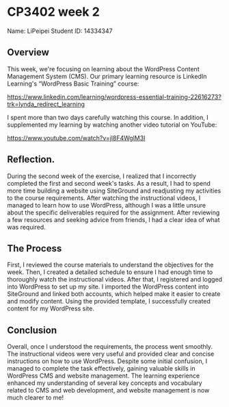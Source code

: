 #     CP3402 week 2
Name: LiPeipei    Student ID: 14334347

##    Overview
This week, we're focusing on learning about the WordPress Content Management System (CMS). Our primary learning resource is LinkedIn Learning's “WordPress Basic Training” course:

https://www.linkedin.com/learning/wordpress-essential-training-22616273?trk=lynda_redirect_learning

I spent more than two days carefully watching this course.
In addition, I supplemented my learning by watching another video tutorial on YouTube:

https://www.youtube.com/watch?v=jl8F4WglM3I


##    Reflection.
During the second week of the exercise, I realized that I incorrectly completed the first and second week's tasks. As a result, I had to spend more time building a website using SiteGround and readjusting my activities to the course requirements. After watching the instructional videos, I managed to learn how to use WordPress, although I was a little unsure about the specific deliverables required for the assignment. After reviewing a few resources and seeking advice from friends, I had a clear idea of what was required.

##    The Process
First, I reviewed the course materials to understand the objectives for the week. Then, I created a detailed schedule to ensure I had enough time to thoroughly watch the instructional videos. After that, I registered and logged into WordPress to set up my site. I imported the WordPress content into SiteGround and linked both accounts, which helped make it easier to create and modify content. Using the provided template, I successfully created content for my WordPress site.

##    Conclusion
Overall, once I understood the requirements, the process went smoothly. The instructional videos were very useful and provided clear and concise instructions on how to use WordPress. Despite some initial confusion, I managed to complete the task effectively, gaining valuable skills in WordPress CMS and website management. The learning experience enhanced my understanding of several key concepts and vocabulary related to CMS and web development, and website management is now much clearer to me!
